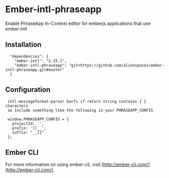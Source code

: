 # Ember-intl-phraseapp

Enable PhraseApp In-Context editor for emberjs applications that use ember-intl

## Installation

```
  "dependencies": {
    "ember-intl": "2.15.1",
    "ember-intl-phraseapp": "git+https://github.com/alienspaces/ember-intl-phraseapp.git#master"
  }
```

## Configuration

```
 intl-messageformat-parser barfs if return string contains { } characters
 so include something like the following in your PHRASEAPP_CONFIG

 window.PHRASEAPP_CONFIG = {
   projectId: '',
   prefix: '[[__',
   suffix: "__]]"
 };
```

## Ember CLI

For more information on using ember-cli, visit [http://ember-cli.com/](http://ember-cli.com/).
